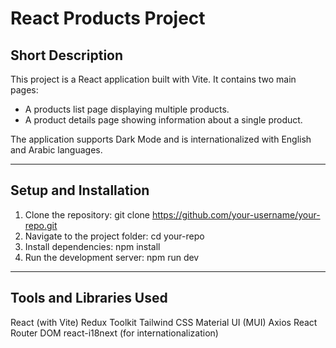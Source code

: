 # React Products Project

## Short Description

This project is a React application built with Vite. It contains two main pages:
- A products list page displaying multiple products.
- A product details page showing information about a single product.

The application supports Dark Mode and is internationalized with English and Arabic languages.

---

## Setup and Installation

1. Clone the repository: git clone https://github.com/your-username/your-repo.git
2. Navigate to the project folder: cd your-repo
3. Install dependencies: npm install
4. Run the development server: npm run dev

---

## Tools and Libraries Used

React (with Vite)
Redux Toolkit
Tailwind CSS
Material UI (MUI)
Axios
React Router DOM
react-i18next (for internationalization)

